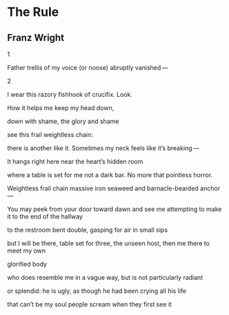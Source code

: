# The Rule
## Franz Wright
1

Father trellis of my voice (or noose) abruptly vanished —


2

I wear this razory fishhook
of crucifix.
Look.

How it helps me
keep my head
down,

down with shame,
the glory
and shame

see this frail weightless chain:

there is another
like it.
Sometimes
my neck feels
like it’s
breaking —

It hangs right here
near the heart’s
hidden room

where a table is set for me
not
a dark bar.
No more
that pointless horror.

Weightless frail
chain
massive iron
seaweed and
barnacle-bearded anchor —

You may peek from your door toward dawn
and see me attempting to make it
to the end of the hallway

to the restroom
bent double,
gasping
for air in small sips

but I will be there, table set
for three,
the unseen
host, then me
there to meet my own

glorified body

who does resemble me
in a vague way,
but is not particularly radiant

or splendid: he is ugly,
as though he had been crying all his life

that can’t be my soul
people scream
when they first see it